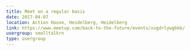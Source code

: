 ```yaml
---
title: Meet on a regular basis
date: 2017-04-07
location: Action House, Heidelberg, Heidelberg
link: https://www.meetup.com/back-to-the-future/events/xvgdrlywgbkb/
usergroup: smalltalkrn
type: usergroup
---
```

